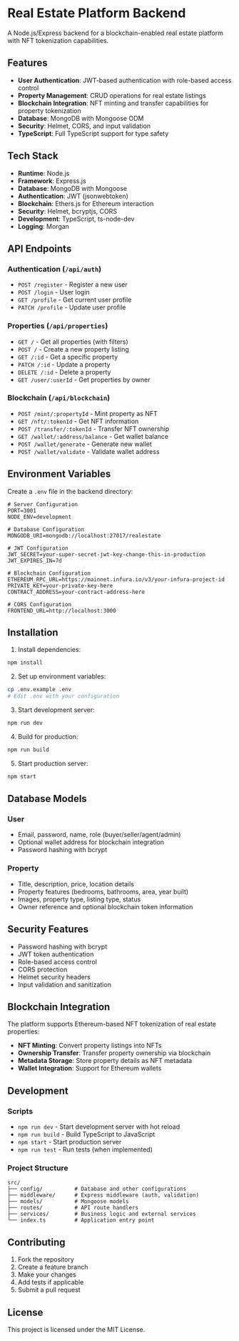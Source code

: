 # Real Estate Platform Backend

A Node.js/Express backend for a blockchain-enabled real estate platform with NFT tokenization capabilities.

## Features

- **User Authentication**: JWT-based authentication with role-based access control
- **Property Management**: CRUD operations for real estate listings
- **Blockchain Integration**: NFT minting and transfer capabilities for property tokenization
- **Database**: MongoDB with Mongoose ODM
- **Security**: Helmet, CORS, and input validation
- **TypeScript**: Full TypeScript support for type safety

## Tech Stack

- **Runtime**: Node.js
- **Framework**: Express.js
- **Database**: MongoDB with Mongoose
- **Authentication**: JWT (jsonwebtoken)
- **Blockchain**: Ethers.js for Ethereum interaction
- **Security**: Helmet, bcryptjs, CORS
- **Development**: TypeScript, ts-node-dev
- **Logging**: Morgan

## API Endpoints

### Authentication (`/api/auth`)
- `POST /register` - Register a new user
- `POST /login` - User login
- `GET /profile` - Get current user profile
- `PATCH /profile` - Update user profile

### Properties (`/api/properties`)
- `GET /` - Get all properties (with filters)
- `POST /` - Create a new property listing
- `GET /:id` - Get a specific property
- `PATCH /:id` - Update a property
- `DELETE /:id` - Delete a property
- `GET /user/:userId` - Get properties by owner

### Blockchain (`/api/blockchain`)
- `POST /mint/:propertyId` - Mint property as NFT
- `GET /nft/:tokenId` - Get NFT information
- `POST /transfer/:tokenId` - Transfer NFT ownership
- `GET /wallet/:address/balance` - Get wallet balance
- `POST /wallet/generate` - Generate new wallet
- `POST /wallet/validate` - Validate wallet address

## Environment Variables

Create a `.env` file in the backend directory:

```env
# Server Configuration
PORT=3001
NODE_ENV=development

# Database Configuration
MONGODB_URI=mongodb://localhost:27017/realestate

# JWT Configuration
JWT_SECRET=your-super-secret-jwt-key-change-this-in-production
JWT_EXPIRES_IN=7d

# Blockchain Configuration
ETHEREUM_RPC_URL=https://mainnet.infura.io/v3/your-infura-project-id
PRIVATE_KEY=your-private-key-here
CONTRACT_ADDRESS=your-contract-address-here

# CORS Configuration
FRONTEND_URL=http://localhost:3000
```

## Installation

1. Install dependencies:
```bash
npm install
```

2. Set up environment variables:
```bash
cp .env.example .env
# Edit .env with your configuration
```

3. Start development server:
```bash
npm run dev
```

4. Build for production:
```bash
npm run build
```

5. Start production server:
```bash
npm start
```

## Database Models

### User
- Email, password, name, role (buyer/seller/agent/admin)
- Optional wallet address for blockchain integration
- Password hashing with bcrypt

### Property
- Title, description, price, location details
- Property features (bedrooms, bathrooms, area, year built)
- Images, property type, listing type, status
- Owner reference and optional blockchain token information

## Security Features

- Password hashing with bcrypt
- JWT token authentication
- Role-based access control
- CORS protection
- Helmet security headers
- Input validation and sanitization

## Blockchain Integration

The platform supports Ethereum-based NFT tokenization of real estate properties:

- **NFT Minting**: Convert property listings into NFTs
- **Ownership Transfer**: Transfer property ownership via blockchain
- **Metadata Storage**: Store property details as NFT metadata
- **Wallet Integration**: Support for Ethereum wallets

## Development

### Scripts
- `npm run dev` - Start development server with hot reload
- `npm run build` - Build TypeScript to JavaScript
- `npm start` - Start production server
- `npm run test` - Run tests (when implemented)

### Project Structure
```
src/
├── config/          # Database and other configurations
├── middleware/      # Express middleware (auth, validation)
├── models/          # Mongoose models
├── routes/          # API route handlers
├── services/        # Business logic and external services
└── index.ts         # Application entry point
```

## Contributing

1. Fork the repository
2. Create a feature branch
3. Make your changes
4. Add tests if applicable
5. Submit a pull request

## License

This project is licensed under the MIT License.
